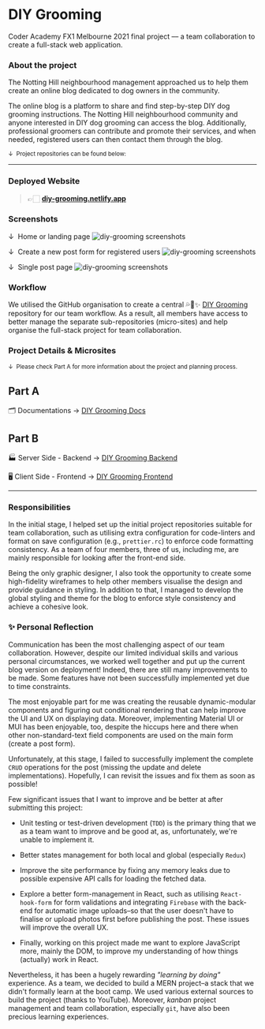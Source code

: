 # DIY Grooming

Coder Academy FX1 Melbourne 2021 final project –– a team collaboration to create a full-stack web application.

### About the project

The Notting Hill neighbourhood management approached us to help them create an online blog dedicated to dog owners in the community.

The online blog is a platform to share and find step-by-step DIY dog grooming instructions. The Notting Hill neighbourhood community and anyone interested in DIY dog grooming can access the blog. Additionally, professional groomers can contribute and promote their services, and when needed, registered users can then contact them through the blog.

<sub> &darr;  Project repositories can be found below:</sub>

---

### Deployed Website

> 👉🏻   [**diy-grooming.netlify.app**](https://diy-grooming.netlify.app)

### Screenshots

&darr;  Home or landing page
![diy-grooming screenshots](./docs/diyg_ss_01.png)

&darr;  Create a new post form for registered users
![diy-grooming screenshots](./docs/diyg_ss_02.png)

&darr;  Single post page
![diy-grooming screenshots](./docs/diyg_ss_03.png)

### Workflow

We utilised the GitHub organisation to create a central 💦🐩✨ [DIY Grooming](https://github.com/DIYGrooming) repository for our team workflow. As a result, all members have access to better manage the separate sub-repositories (micro-sites) and help organise the full-stack project for team collaboration.

### Project Details & Microsites

<sub> &darr;  Please check Part A for more information about the project and planning process.</sub>

Part A
------
🗂 Documentations  →  [DIY Grooming Docs](https://github.com/DIYGrooming/docs)

Part B
------

🏭  Server Side - Backend  →  [DIY Grooming Backend](https://github.com/DIYGrooming/server-backend)  

🖥  Client Side - Frontend  →  [DIY Grooming Frontend](https://github.com/DIYGrooming/client-frontend)  



---



### Responsibilities

In the initial stage, I helped set up the initial project repositories suitable for team collaboration, such as utilising extra configuration for code-linters and format on save configuration (e.g., `prettier.rc`) to enforce code formatting consistency. As a team of four members, three of us, including me, are mainly responsible for looking after the front-end side.

Being the only graphic designer, I also took the opportunity to create some high-fidelity wireframes to help other members visualise the design and provide guidance in styling. In addition to that, I managed to develop the global styling and theme for the blog to enforce style consistency and achieve a cohesive look.

### ✨ Personal Reflection

Communication has been the most challenging aspect of our team collaboration. However, despite our limited individual skills and various personal circumstances, we worked well together and put up the current blog version on deployment! Indeed, there are still many improvements to be made. Some features have not been successfully implemented yet due to time constraints. 

The most enjoyable part for me was creating the reusable dynamic-modular components and figuring out conditional rendering that can help improve the UI and UX on displaying data. Moreover, implementing Material UI or MUI has been enjoyable, too, despite the hiccups here and there when other non-standard-text field components are used on the main form (create a post form). 

Unfortunately, at this stage, I failed to successfully implement the complete `CRUD` operations for the post (missing the update and delete implementations). Hopefully, I can revisit the issues and fix them as soon as possible!

Few significant issues that I want to improve and be better at after submitting this project:

- Unit testing or test-driven development (`TDD`) is the primary thing that we as a team want to improve and be good at, as, unfortunately, we're unable to implement it.

- Better states management for both local and global (especially `Redux`)

- Improve the site performance by fixing any memory leaks due to possible expensive API calls for loading the fetched data.

- Explore a better form-management in React, such as utilising `React-hook-form` for form validations and integrating `Firebase` with the back-end for automatic image uploads–so that the user doesn't have to finalise or upload photos first before publishing the post. These issues will improve the overall UX.

- Finally, working on this project made me want to explore JavaScript more, mainly the DOM, to improve my understanding of how things (actually) work in React. 

Nevertheless, it has been a hugely rewarding *"learning by doing"* experience. As a team, we decided to build a MERN project–a stack that we didn't formally learn at the boot camp. We used various external sources to build the project (thanks to YouTube). Moreover, *kanban* project management and team collaboration, especially `git`, have also been precious learning experiences. 

